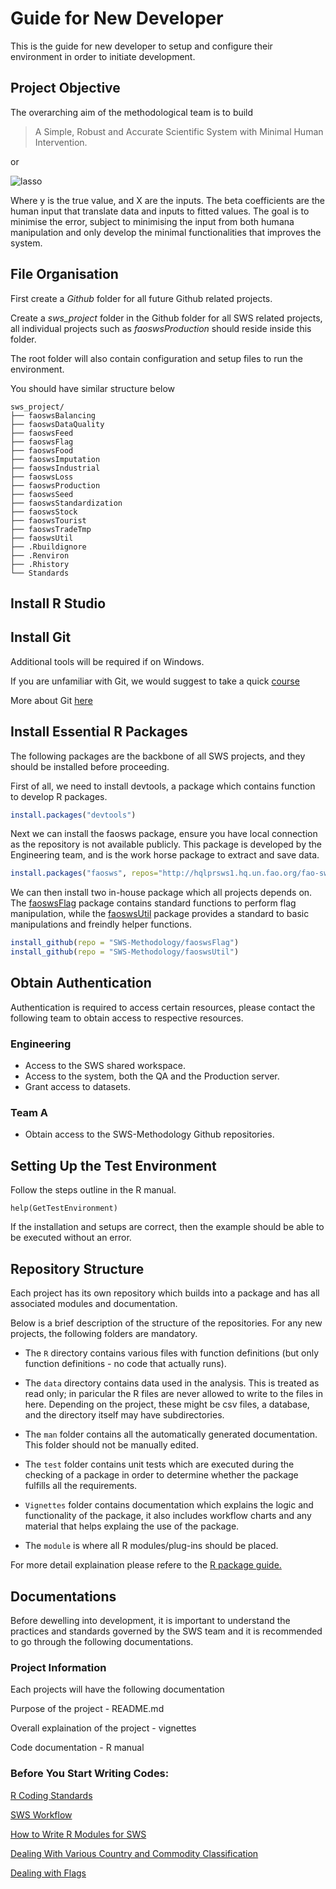 # Guide for New Developer

This is the guide for new developer to setup and configure their
environment in order to initiate development.

## Project Objective

The overarching aim of the methodological team is to build

> A Simple, Robust and Accurate Scientific System with Minimal Human
  Intervention.


or

![lasso](https://cloud.githubusercontent.com/assets/1054320/14507619/bdc021e0-01c3-11e6-9ee5-483d8a0b70b1.png)


Where y is the true value, and X are the inputs. The beta coefficients
are the human input that translate data and inputs to fitted
values. The goal is to minimise the error, subject to minimising the
input from both humana manipulation and only develop the minimal
functionalities that improves the system.



## File Organisation
First create a *Github* folder for all future Github related projects.

Create a *sws_project* folder in the Github folder for all SWS related
projects, all individual projects such as *faoswsProduction* should
reside inside this folder.

The root folder will also contain configuration and setup files to run
the environment.

You should have similar structure below
```
sws_project/
├── faoswsBalancing
├── faoswsDataQuality
├── faoswsFeed
├── faoswsFlag
├── faoswsFood
├── faoswsImputation
├── faoswsIndustrial
├── faoswsLoss
├── faoswsProduction
├── faoswsSeed
├── faoswsStandardization
├── faoswsStock
├── faoswsTourist
├── faoswsTradeTmp
├── faoswsUtil
├── .Rbuildignore
├── .Renviron
├── .Rhistory
└── Standards
```

## Install R Studio

## Install Git
Additional tools will be required if on Windows.

If you are unfamiliar with Git, we would suggest to take a quick
[course](https://try.github.io/levels/1/challenges/1)

More about Git [here](https://git-scm.com/book/en/v2/Getting-Started-About-Version-Control)

## Install Essential R Packages

The following packages are the backbone of all SWS projects, and they
should be installed before proceeding.

First of all, we need to install devtools, a package which contains
function to develop R packages.

```r
install.packages("devtools")
```

Next we can install the faosws package, ensure you have local
connection as the repository is not available publicly. This package
is developed by the Engineering team, and is the work horse package to
extract and save data.

```r
install.packages("faosws", repos="http://hqlprsws1.hq.un.fao.org/fao-sws-cran/")
```

We can then install two in-house package which all projects depends
on. The [faoswsFlag](https://github.com/SWS-Methodology/faoswsFlag)
package contains standard functions to perform flag manipulation,
while the [faoswsUtil](https://github.com/SWS-Methodology/faoswsUtil)
package provides a standard to basic manipulations and freindly helper
functions.


```r
install_github(repo = "SWS-Methodology/faoswsFlag")
install_github(repo = "SWS-Methodology/faoswsUtil")
```

## Obtain Authentication

Authentication is required to access certain resources, please contact
the following team to obtain access to respective resources.

### Engineering
* Access to the SWS shared workspace.
* Access to the system, both the QA and the Production server.
* Grant access to datasets.

### Team A
* Obtain access to the SWS-Methodology Github repositories.


## Setting Up the Test Environment

Follow the steps outline in the R manual.

```
help(GetTestEnvironment)
```

If the installation and setups are correct, then the example should be
able to be executed without an error.


## Repository Structure

Each project has its own repository which builds into a package and
has all associated modules and documentation.

Below is a brief description of the structure of the repositories. For
any new projects, the following folders are mandatory.


* The `R` directory contains various files with function definitions
  (but only function definitions - no code that actually runs).

* The `data` directory contains data used in the analysis. This is
  treated as read only; in paricular the R files are never allowed to
  write to the files in here. Depending on the project, these might be
  csv files, a database, and the directory itself may have
  subdirectories.

* The `man` folder contains all the automatically generated
  documentation. This folder should not be manually edited.

* The `test` folder contains unit tests which are executed during the
  checking of a package in order to determine whether the package
  fulfills all the requirements.

* `Vignettes` folder contains documentation which explains the logic
  and functionality of the package, it also includes workflow charts
  and any material that helps explaing the use of the package.

* The `module` is where all R modules/plug-ins should be placed.

For more detail explaination please refere to the [R package guide.](http://r-pkgs.had.co.nz/package.html)

## Documentations

Before dewelling into development, it is important to understand the
practices and standards governed by the SWS team and it is recommended
to go through the following documentations.

### Project Information

Each projects will have the following documentation

Purpose of the project - README.md

Overall explaination of the project - vignettes

Code documentation - R manual


### Before You Start Writing Codes:

[R Coding Standards](https://google.github.io/styleguide/Rguide.xml)

[SWS Workflow](https://)

[How to Write R Modules for SWS](https://)

[Dealing With Various Country and Commodity Classification](https://)

[Dealing with Flags](https://)